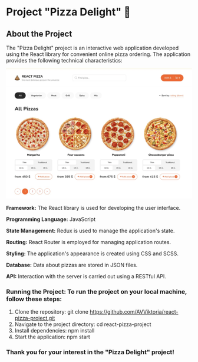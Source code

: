 # Project "Pizza Delight" 🍕

## About the Project

The "Pizza Delight" project is an interactive web application developed using the React library for convenient online pizza ordering. The application provides the following technical characteristics:

![Project Image](https://github.com/AVViktoria/react-pizza-project/blob/part8-TypeScript/public/project-img.jpg)

**Framework:** The React library is used for developing the user interface.

**Programming Language:** JavaScript

**State Management:** Redux is used to manage the application's state.

**Routing:** React Router is employed for managing application routes.

**Styling:** The application's appearance is created using CSS and SCSS.

**Database:** Data about pizzas are stored in JSON files.

**API:** Interaction with the server is carried out using a RESTful API.

### Running the Project: To run the project on your local machine, follow these steps:

1. Clone the repository: git clone https://github.com/AVViktoria/react-pizza-project.git
2. Navigate to the project directory: cd react-pizza-project
3. Install dependencies: npm install
4. Start the application: npm start

### Thank you for your interest in the "Pizza Delight" project!
